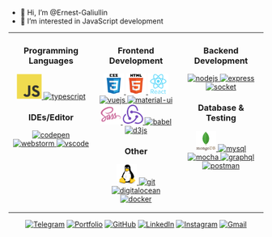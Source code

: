 - 👋 Hi, I’m @Ernest-Galiullin
- 👀 I’m interested in JavaScript development

<table>
<tr>
  <td valign="top" width="33%">
    <h3 align="center">Programming Languages</h3>
      <p align="center">
        <a href="https://developer.mozilla.org/en-US/docs/Web/JavaScript" > 
          <img 
            src="https://raw.githubusercontent.com/devicons/devicon/master/icons/javascript/javascript-original.svg" alt="javascript" 
            width="50" height="50"
          /> 
        </a> 
        <a href="https://www.typescriptlang.org" > 
          <img 
            src="https://upload.wikimedia.org/wikipedia/commons/4/4c/Typescript_logo_2020.svg" alt="typescript" 
            width="50" height="50"
          /> 
        </a> 
      </p>
  
  <h3 align="center">IDEs/Editor</h3>
    <p align="center"> 
      <a href="https://codepen.io/" > 
        <img 
          src="https://www.vectorlogo.zone/logos/codepen/codepen-tile.svg" 
          alt="codepen" width="40" height="40"
        /> 
      </a> 
      <a href="https://www.jetbrains.com/webstorm/" > 
        <img 
          src="https://upload.wikimedia.org/wikipedia/commons/thumb/7/71/WebStorm_Icon.png/1024px-WebStorm_Icon.png" 
          alt="webstorm" width="40" height="40"
        /> 
      <a href="https://code.visualstudio.com/" > 
        <img 
          src="https://i.ibb.co/vBw3R3Q/Visual-Studio-Code.png"
          alt="vscode" width="40" height="40"
        />
      </a>
    </p>
  </td>

<td valign="top" width="33%">
<h3 align="center">Frontend Development</h3>
<p align="center"> 
  <a href="https://www.w3schools.com/css/" > 
    <img 
      src="https://raw.githubusercontent.com/devicons/devicon/master/icons/css3/css3-original-wordmark.svg" alt="css3" 
      width="40" height="40"
    /> 
  </a> 
  <a href="https://www.w3.org/html/" > 
    <img src="https://raw.githubusercontent.com/devicons/devicon/master/icons/html5/html5-original-wordmark.svg" alt="html5" 
      width="40" height="40"
    /> 
  </a> 
  <a href="https://reactjs.org/" > 
    <img 
      src="https://raw.githubusercontent.com/devicons/devicon/master/icons/react/react-original-wordmark.svg" alt="react" 
      width="40" height="40"
    /> 
  <a href="https://vuejs.org/" > 
    <img 
      src="https://upload.wikimedia.org/wikipedia/commons/thumb/9/95/Vue.js_Logo_2.svg/1200px-Vue.js_Logo_2.svg.png" alt="vuejs" 
      width="40" height="40"
    /> 
  </a> 
  <a href="https://mui.com/" > 
    <img 
      src="https://img.icons8.com/color/40/000000/material-ui.png"
      alt="material-ui" width="40" height="40"
    />
  </a> 
  <a href="https://sass-lang.com" > 
    <img src="https://raw.githubusercontent.com/devicons/devicon/master/icons/sass/sass-original.svg" alt="sass" 
      width="40" height="40"
    /> 
  </a> 
  <a href="https://redux.js.org" > 
    <img 
      src="https://raw.githubusercontent.com/devicons/devicon/master/icons/redux/redux-original.svg" alt="redux" 
      width="40" height="40"
    /> 
  </a> 
  <a href="https://webpack.js.org/" > 
    <img 
      src="https://fast-sea-96711.herokuapp.com/images/1636370705483-webpack.png" alt="babel" 
      width="40" height="40"
    /> 
  </a> 
  <a href="https://www.chartjs.org/" > 
    <img 
      src="https://www.chartjs.org/img/chartjs-logo.svg" alt="d3js" 
      width="40" height="40"
    /> 
  </a> 
  </p>
  
<h3 align="center">Other</h3>
  <p align="center"> 
    <a href="https://www.linux.org/" target="_blank"> 
    <img 
      src="https://raw.githubusercontent.com/devicons/devicon/master/icons/linux/linux-original.svg" alt="linux" 
      width="40" height="40"/> 
    </a> 
    <a href="https://git-scm.com/" > 
      <img 
        src="https://www.vectorlogo.zone/logos/git-scm/git-scm-icon.svg" alt="git" 
        width="40" height="40"
      /> 
    </a> 
    <a href="https://www.digitalocean.com/" > 
      <img 
        src="https://www.vectorlogo.zone/logos/digitalocean/digitalocean-official.svg" alt="digitalocean" 
        width="40" height="40"
      /> 
    </a> 
    <a href="https://www.docker.com/" > 
      <img src="https://img.icons8.com/fluency/40/000000/docker.png"
        alt="docker"
        width="40" height="40"
      />
    </a>  
    </p>
</td>
<td valign="top" width="33%">
<h3 align="center">Backend Development</h3>
<p align="center"> 
  <a href="https://nodejs.org" > 
    <img src="https://www.vectorlogo.zone/logos/nodejs/nodejs-icon.svg" alt="nodejs" width="40" height="40"/> 
  </a> 
  <a href="https://expressjs.com" > 
    <img src="https://fast-sea-96711.herokuapp.com/images/express.png" alt="express" width="40" height="40"/> 
  </a> 
  <a href="https://socket.io/" > 
    <img 
      src="https://upload.wikimedia.org/wikipedia/commons/thumb/9/96/Socket-io.svg/330px-Socket-io.svg.png" alt="socket" 
      width="40" height="40"
    /> 
  </a> 
</p>

  <h3 align="center">Database & Testing</h3>
    <p align="center"> 
      <a href="https://www.mongodb.com/" > 
      <img 
        src="https://raw.githubusercontent.com/devicons/devicon/master/icons/mongodb/mongodb-original-wordmark.svg" alt="mongodb" 
        width="40" height="40"
      /> 
      </a> 
      <a href="https://www.mysql.com/" > 
        <img src="https://fast-sea-96711.herokuapp.com/images/1636368925961-mysql.png" alt="mysql" width="40" height="40"/> 
      </a> 
      <a href="https://jestjs.io/" > 
        <img src="https://fast-sea-96711.herokuapp.com/images/1636368307378-jest.png" alt="mocha" width="40" height="40"/> 
      </a> 
      <a href="https://graphql.org/" > 
        <img src="https://graphql.org/img/logo.svg" alt="graphql" width="40" height="40"/> 
      </a> 
      <a href="https://postman.com" > 
        <img src="https://www.vectorlogo.zone/logos/getpostman/getpostman-icon.svg" alt="postman" width="40" height="40"/> 
      </a> 
    </p>
  </td>
</tr>
</table>

<p align="center">
	<a href="https://t.me/ernest_galiullin"><img src="https://img.icons8.com/bubbles/50/000000/telegram-app.png" alt="Telegram"/></a>
	<a href="https://ernest-galiullin.github.io/"><img src="https://img.icons8.com/bubbles/50/000000/web.png" alt="Portfolio"/></a>
	<a href="https://github.com/Ernest-Galiullin"><img src="https://img.icons8.com/bubbles/50/000000/github.png" alt="GitHub"/></a>
	<a href="https://www.linkedin.com/ernest.galiullin"><img src="https://img.icons8.com/bubbles/50/000000/linkedin.png" alt="LinkedIn"/></a>
	<a href="https://www.instagram.com/ernest.galiullin"><img src="https://img.icons8.com/bubbles/50/000000/instagram.png" alt="Instagram"/></a>
	<a href="mailto:ernest.980907@gmail.com"><img src="https://img.icons8.com/bubbles/50/000000/gmail.png" alt="Gmail"/></a>
</p>
